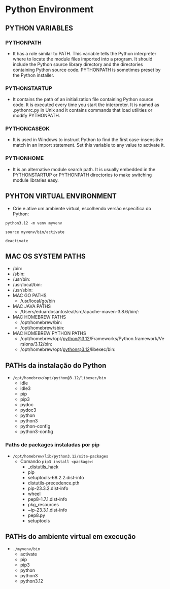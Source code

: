 # Python Environment

## PYTHON VARIABLES
### PYTHONPATH
- It has a role similar to PATH. This variable tells the Python interpreter where to locate the module files imported into a program. It should include the Python source library directory and the directories containing Python source code. PYTHONPATH is sometimes preset by the Python installer.
### PYTHONSTARTUP
- It contains the path of an initialization file containing Python source code. It is executed every time you start the interpreter. It is named as .pythonrc.py in Unix and it contains commands that load utilities or modify PYTHONPATH.
### PYTHONCASEOK
- It is used in Windows to instruct Python to find the first case-insensitive match in an import statement. Set this variable to any value to activate it.
### PYTHONHOME
- It is an alternative module search path. It is usually embedded in the PYTHONSTARTUP or PYTHONPATH directories to make switching module libraries easy.

## PYHTON VIRTUAL ENVIRONMENT
- Crie e ative um ambiente virtual, escolhendo versão específica do Python:  
```console
python3.12 -m venv myvenv
```  
  
```console
source myvenv/bin/activate
```  
  
```console title="Para desativar o ambiente virtual do Python"
deactivate
```  

## MAC OS SYSTEM PATHS
- /bin:
- /sbin:
- /usr/bin:
- /usr/local/bin:
- /usr/sbin:
- MAC GO PATHS
  - /usr/local/go/bin
- MAC JAVA PATHS
  - /Users/eduardosantosleal/src/apache-maven-3.8.6/bin/:
- MAC HOMEBREW PATHS
  - /opt/homebrew/bin:
  - /opt/homebrew/sbin:
- MAC HOMEBREW PYTHON PATHS
  - /opt/homebrew/opt/python@3.12/Frameworks/Python.framework/Versions/3.12/bin:
  - /opt/homebrew/opt/python@3.12/libexec/bin:

## PATHs da instalação do Python
- `/opt/homebrew/opt/python@3.12/libexec/bin`
  - idle
  - idle3
  - pip
  - pip3
  - pydoc
  - pydoc3
  - python
  - python3
  - python-config
  - python3-config
### Paths de packages instaladas por pip
- `/opt/homebrew/lib/python3.12/site-packages`
  - Comando `pip3 install <package>`:
    - _distutils_hack
    - pip
    - setuptools-68.2.2.dist-info
    - distutils-precedence.pth
    - pip-23.3.2.dist-info
    - wheel
    - pep8-1.7.1.dist-info
    - pkg_resources
    - ~ip-23.3.1.dist-info
    - pep8.py
    - setuptools
  
## PATHs do ambiente virtual em execução
- `./myvenv/bin`
  - activate
  - pip
  - pip3
  - python
  - python3
  - python3.12
